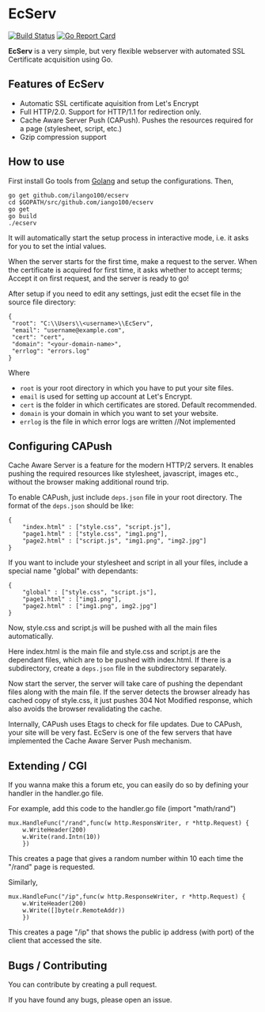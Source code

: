 # EcServ
[![Build Status](https://travis-ci.org/ilango100/ecserv.svg?branch=master)](https://travis-ci.org/ilango100/ecserv) [![Go Report Card](https://goreportcard.com/badge/github.com/ilango100/ecserv)](https://goreportcard.com/report/github.com/ilango100/ecserv)

**EcServ** is a very simple, but very flexible webserver with automated SSL Certificate acquisition using Go.

## Features of EcServ

- Automatic SSL certificate aquisition from Let's Encrypt
- Full HTTP/2.0. Support for HTTP/1.1 for redirection only.
- Cache Aware Server Push (CAPush). Pushes the resources required for a page (stylesheet, script, etc.)
- Gzip compression support

## How to use

First install Go tools from [Golang](http://golang.org) and setup the configurations.
Then,

```
go get github.com/ilango100/ecserv
cd $GOPATH/src/github.com/iango100/ecserv
go get
go build
./ecserv
```
It will automatically start the setup process in interactive mode, i.e. it asks for you to set the intial values.

When the server starts for the first time, make a request to the server. When the certificate is acquired for first time, it asks whether to accept terms; Accept it on first request, and the server is ready to go!

After setup if you need to edit any settings, just edit the ecset file in the source file directory:
```
{
 "root": "C:\\Users\\<username>\\EcServ",
 "email": "username@example.com",
 "cert": "cert",
 "domain": "<your-domain-name>",
 "errlog": "errors.log"
}
```

Where 
- `root` is your root directory in which you have to put your site files.
- `email` is used for setting up account at Let's Encrypt.
- `cert` is the folder in which certificates are stored. Default recommended.
- `domain` is your domain in which you want to set your website.
- `errlog` is the file in which error logs are written //Not implemented

## Configuring CAPush

Cache Aware Server is a feature for the modern HTTP/2 servers. It enables pushing the required resources like stylesheet, javascript, images etc., without the browser making additional round trip.

To enable CAPush, just include `deps.json` file in your root directory.
The format of the `deps.json` should be like:
```
{
	"index.html" : ["style.css", "script.js"],
	"page1.html" : ["style.css", "img1.png"],
	"page2.html" : ["script.js", "img1.png", "img2.jpg"]
}
```
If you want to include your stylesheet and script in all your files, include a special name "global" with dependants:
```
{
	"global" : ["style.css", "script.js"],
	"page1.html" : ["img1.png"],
	"page2.html" : ["img1.png", img2.jpg"]
}
```
Now, style.css and script.js will be pushed with all the main files automatically.

Here index.html is the main file and style.css and script.js are the dependant files, which are to be pushed with index.html. If there is a subdirectory, create a `deps.json` file in the subdirectory separately.

Now start the server, the server will take care of pushing the dependant files along with the main file. If the server detects the browser already has cached copy of style.css, it just pushes 304 Not Modified response, which also avoids the browser revalidating the cache. 

Internally, CAPush uses Etags to check for file updates. Due to CAPush, your site will be very fast. EcServ is one of the few servers that have implemented the Cache Aware Server Push mechanism.

## Extending / CGI

If you wanna make this a forum etc, you can easily do so by defining your handler in the handler.go file.

For example, add this code to the handler.go file (import "math/rand")
```
mux.HandleFunc("/rand",func(w http.ResponsWriter, r *http.Request) {
	w.WriteHeader(200)
	w.Write(rand.Intn(10))
	})
```
This creates a page that gives a random number within 10 each time the "/rand" page is requested.

Similarly,
```
mux.HandleFunc("/ip",func(w http.ResponseWriter, r *http.Request) {
	w.WriteHeader(200)
	w.Write([]byte(r.RemoteAddr))
	})
```
This creates a page "/ip" that shows the public ip address (with port) of the client that accessed the site.

## Bugs / Contributing

You can contribute by creating a pull request.

If you have found any bugs, please open an issue.

